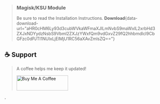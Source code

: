 > ### Magisk/KSU Module
> Be sure to read the Installation Instructions.
> **Download**{data-download-url="aHR0cHM6Ly93d3cubWVkaWFmaXJlLmNvbS9maWxlL2xrbHd3ZXJxNDYydzNsbS9Vbml2ZXJzYWxfQm9vdGxvZ29fQ2hhbmdlcl9CbGFzc0dPJTI1NUIxLjElMjU1RC56aXAvZmlsZQ=="}

## ☕ Support
> A coffee helps me keep it updated!
> 
> <a href="https://www.buymeacoffee.com/BlassGO" target="_blank"><img src="https://cdn.buymeacoffee.com/buttons/v2/default-yellow.png" alt="Buy Me A Coffee" style="height: 50px !important;width: 170px !important;" ></a>

.
